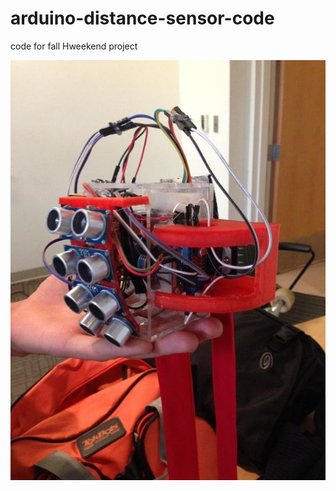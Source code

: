 # arduino-distance-sensor-code
code for fall Hweekend project

![alt text](https://raw.githubusercontent.com/thegrims/arduino-distance-sensor-code/master/hweekend_sensor.jpg)

